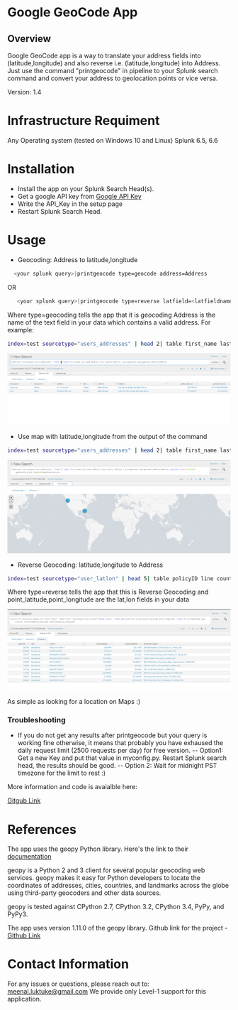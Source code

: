 # Google GeoCode App

## Overview

Google GeoCode app is a way to translate your address fields into (latitude,longitude) and also reverse i.e. (latitude,longitude) into Address. Just use the command "printgeocode" in pipeline to your Splunk search command and convert your address to geolocation points or vice versa.

Version: 1.4

# Infrastructure Requiment

Any Operating system (tested on Windows 10 and Linux)
Splunk 6.5, 6.6

# Installation

  - Install the app on your Splunk Search Head(s).
  - Get a google API key from [Google API Key](https://developers.google.com/maps/documentation/javascript/get-api-key)
  - Write the API_Key in the setup page
  - Restart Splunk Search Head.

# Usage
  - Geocoding: Address to latitude,longitude
```sh
  <your splunk query>|printgeocode type=geocode address=Address
```
  OR 
```sh  
   <your splunk query>|printgeocode type=reverse latfield=<latfieldname> lonfield=<lonfieldname>
 ```
  Where type=geocoding tells the app that it is geocoding
  Address is the name of the text field in your data which contains a valid address. For example:

 ```sh
index=test sourcetype="users_addresses" | head 2| table first_name last_name address city country Address | printgeocode type=geocode address=Address
```

 ![Geocoding](Geocoding1.PNG)

- Use map with latitude,longitude from the output of the command
 ```sh
index=test sourcetype="users_addresses" | head 2| table first_name last_name address city country Address | printgeocode type=geocode address=Address| geostats count latfield=geolocation_lat longfield=geolocation_lon 
```

  ![Geocoding Map](Geocoding2.PNG)


- Reverse Geocoding: latitude,longitude to Address
 ```sh
index=test sourcetype="user_latlon" | head 5| table policyID line county point_latitude point_longitude | printgeocode type=reverse latfield=point_latitude lonfield=point_longitude 
```
  Where type=reverse tells the app that this is Reverse Geocoding
  and point_latitude,point_longitude are the lat,lon fields in your data
  
  
  ![Reverse Geocoding](ReverseGeocoding.PNG)


As simple as looking for a location on Maps :)

### Troubleshooting

- If you do not get any results after printgeocode but your query is working fine otherwise, it means that probably you have exhaused the daily request limit (2500 requests per day) for free version.
--  Option1: Get a new Key and put that value in myconfig.py. Restart Splunk search head, the results should be good.
-- Option 2: Wait for midnight PST timezone for the limit to rest :)


More information and code is avaialble here:

[Gitgub Link](https://github.com/meenalluktuke/GoogleGeoCode/blob/master/README.md)

# References
The app uses the geopy Python library. Here's the link to their [documentation](https://pypi.python.org/pypi/geopy)

geopy is a Python 2 and 3 client for several popular geocoding web services.
geopy makes it easy for Python developers to locate the coordinates of addresses, cities, countries, and landmarks across the globe using third-party geocoders and other data sources.

geopy is tested against CPython 2.7, CPython 3.2, CPython 3.4, PyPy, and PyPy3.

The app uses version 1.11.0 of the geopy library.
Github link for the project - [Github Link](https://github.com/geopy/geopy)


# Contact Information
For any issues or questions, please reach out to: meenal.luktuke@gmail.com
We provide only Level-1 support for this application.
